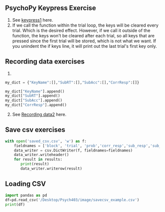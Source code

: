 
## PsychoPy Keypress Exercise

1. See [keypress1](https://github.com/LaKarl/Psych403/blob/main/Assignment8/keypress1.py) here.
2. If we call the function within the trial loop, the keys will be cleared every trial. Which is the desired effect. However, if we call it outside of the function, the keys won't be cleared after each trial, so all keys that are pressed since the first trial will be stored, which is not what we want. If you unindent the if keys line, it will print out the last trial's first key only.

## Recording data exercises
1. 
```python
my_dict = {"KeyName":[],"SubRT":[],"SubAcc":[],"CorrResp":[]}

my_dict["KeyName"].append()
my_dict["SubRT"].append()
my_dict["SubAcc"].append()
my_dict["CorrResp"].append()
```

2. See [Recording data2](https://github.com/LaKarl/Psych403/blob/main/Assignment8/RecordingData.py) here. 
## Save csv exercises
```python
with open('saved_csv.csv', 'w') as f:
    fieldnames = ['block', 'trial', 'prob','corr_resp','sub_resp','sub_acc', 'resp_time']
    data_writer = csv.DictWriter(f, fieldnames=fieldnames)
    data_writer.writeheader()
    for result in results:
       print(result)
       data_writer.writerow(result)
```
## Loading CSV


```python
import pandas as pd
df=pd.read_csv('/Desktop/Psych403/image/savecsv_example.csv')
print(df)
```

